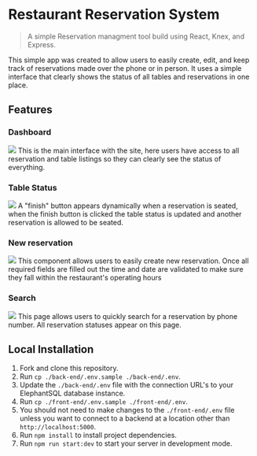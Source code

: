 # Restaurant Reservation System

> A simple Reservation managment tool build using React, Knex, and Express.

This simple app was created to allow users to easily create, edit, and keep track of reservations made over the phone or in person. It uses a simple interface that clearly shows the status of all tables and reservations in one place.



## Features
### Dashboard
![](https://github.com/cwroberts401/starter-restaurant-reservation/blob/main/dashboard.png)
This is the main interface with the site, here users have access to all reservation and table listings so they can clearly see the status of everything. 

### Table Status
![](https://github.com/cwroberts401/starter-restaurant-reservation/blob/main/table-status.png)
A "finish" button appears dynamically when a reservation is seated, when the finish button is clicked the table status is updated and another reservation is allowed to be seated.

### New reservation
![](https://github.com/cwroberts401/starter-restaurant-reservation/blob/main/new-reservation.png)
This component allows users to easily create new reservation. Once all required fields are filled out the time and date are validated to make sure they fall within the restaurant's operating hours

### Search
![](https://github.com/cwroberts401/starter-restaurant-reservation/blob/main/search.png)
This page allows users to quickly search for a reservation by phone number. All reservation statuses appear on this page. 


## Local Installation

1. Fork and clone this repository.
1. Run `cp ./back-end/.env.sample ./back-end/.env`.
1. Update the `./back-end/.env` file with the connection URL's to your ElephantSQL database instance.
1. Run `cp ./front-end/.env.sample ./front-end/.env`.
1. You should not need to make changes to the `./front-end/.env` file unless you want to connect to a backend at a location other than `http://localhost:5000`.
1. Run `npm install` to install project dependencies.
1. Run `npm run start:dev` to start your server in development mode.

